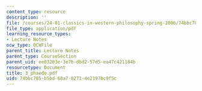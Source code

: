 ```yaml
---
content_type: resource
description: ''
file: /courses/24-01-classics-in-western-philosophy-spring-2006/74bbc785b5bd68a782714e2197bc9f5c_3_phaedo.pdf
file_type: application/pdf
learning_resource_types:
- Lecture Notes
ocw_type: OCWFile
parent_title: Lecture Notes
parent_type: CourseSection
parent_uid: ee03203e-3e7b-dbd2-57d5-ea47c421184b
resourcetype: Document
title: 3_phaedo.pdf
uid: 74bbc785-b5bd-68a7-8271-4e2197bc9f5c
---
```

